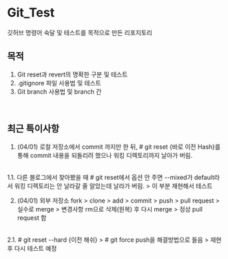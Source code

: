 # Git_Test
깃허브 명령어 숙달 및 테스트를 목적으로 만든 리포지토리

## 목적
01. Git reset과 revert의 명확한 구분 및 테스트
02. .gitignore 파일 사용법 및 테스트
03. Git branch 사용법 및 branch 간 

<br>

## 최근 특이사항
1. (04/01) 로컬 저장소에서 commit 까지만 한 뒤, # git reset {바로 이전 Hash}를 통해 commit 내용을 되돌리려 했으나 워킹 디렉토리까지 날아가 버림.
<br>
1.1. 다른 블로그에서 찾아봤을 때 # git reset에서 옵션 안 주면 --mixed가 default라서 워킹 디렉토리는 안 날라갈 줄 알았는데 날라가 버림. > 이 부분 재현해서 테스트

2. (04/01) 외부 저장소 fork > clone > add > commit > push > pull request > 실수로 merge > 변경사항 rm으로 삭제(원복) 후 다시 merge > 정상 pull request 함
<br>
2.1. # git reset --hard {이전 해쉬} > # git force push을 해결방법으로 들음 > 재현 후 다시 테스트 예정
